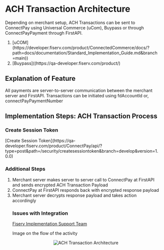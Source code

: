 # ACH Transaction Architecture
Depending on merchant setup, ACH Transactions can be sent to ConnectPay using Universal Commerce (uCom), Buypass or through ConnectPayPayment through FirstAPI. 

<!-- theme: danger
*Note: Below is information on ConnectPayPayment through FirstAPI. For uCOM and Buypass, you will need to refer to the respective Implementation guide links below for setup*
-->
<ol>
<li>[uCOM](https://developer.fiserv.com/product/ConnectedCommerce/docs/?path=docs/documentation/Standard_Implementation_Guide.md&branch=main))</li>
<li>[Buypass]((https://qa-developer.fiserv.com/product/)</li>
</ol>

## Explanation of Feature
All payments are server-to-server communication between the merchant server and FirstAPI. Transactions can be initiated using fdAccountId or, connectPayPaymentNumber

## Implementation Steps: ACH Transaction Process
### Create Session Token 
<p>
[Create Session Token](https://qa-developer.fiserv.com/product/ConnectPay/api/?type=post&path=/security/createsessiontoken&branch=develop&version=1.0.0)
</p>

### Additional Steps
<ol>
  <li>Merchant server makes server to server call to ConnectPay at FirstAPI and sends encrypted ACH
Transaction Payload</li>
  <li>ConnectPay at FirstAPI responds back with encrypted response payload</li>
  <li>Merchant server decrypts response payload and takes action accordingly</li>

### Issues with Integration
[Fiserv Implementation Support Team](mailto:DL-GBL-VASDelivery@fiserv.com)
<p>Image on the flow of the activity</p>
<center><img src="https://raw.githubusercontent.com/Fiserv/connect-pay/develop/assets/images/ACH Transaction Arch.png" alt="ACH Transaction Architecture" class="center"></center>